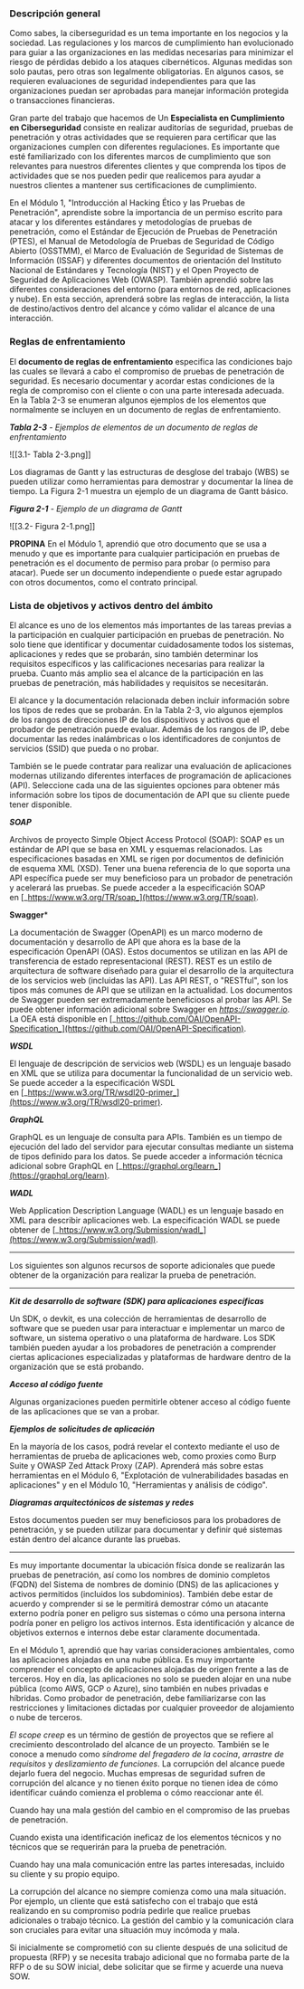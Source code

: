### **Descripción general**

Como sabes, la ciberseguridad es un tema importante en los negocios y la sociedad. Las regulaciones y los marcos de cumplimiento han evolucionado para guiar a las organizaciones en las medidas necesarias para minimizar el riesgo de pérdidas debido a los ataques cibernéticos. Algunas medidas son solo pautas, pero otras son legalmente obligatorias. En algunos casos, se requieren evaluaciones de seguridad independientes para que las organizaciones puedan ser aprobadas para manejar información protegida o transacciones financieras.

Gran parte del trabajo que hacemos de Un **Especialista en Cumplimiento en Ciberseguridad** consiste en realizar auditorías de seguridad, pruebas de penetración y otras actividades que se requieren para certificar que las organizaciones cumplen con diferentes regulaciones. Es importante que esté familiarizado con los diferentes marcos de cumplimiento que son relevantes para nuestros diferentes clientes y que comprenda los tipos de actividades que se nos pueden pedir que realicemos para ayudar a nuestros clientes a mantener sus certificaciones de cumplimiento.

En el Módulo 1, "Introducción al Hacking Ético y las Pruebas de Penetración", aprendiste sobre la importancia de un permiso escrito para atacar y los diferentes estándares y metodologías de pruebas de penetración, como el Estándar de Ejecución de Pruebas de Penetración (PTES), el Manual de Metodología de Pruebas de Seguridad de Código Abierto (OSSTMM), el Marco de Evaluación de Seguridad de Sistemas de Información (ISSAF) y diferentes documentos de orientación del Instituto Nacional de Estándares y Tecnología (NIST) y el Open Proyecto de Seguridad de Aplicaciones Web (OWASP). También aprendió sobre las diferentes consideraciones del entorno (para entornos de red, aplicaciones y nube). En esta sección, aprenderá sobre las reglas de interacción, la lista de destino/activos dentro del alcance y cómo validar el alcance de una interacción.

### **Reglas de enfrentamiento**

El **documento de reglas de enfrentamiento** especifica las condiciones bajo las cuales se llevará a cabo el compromiso de pruebas de penetración de seguridad. Es necesario documentar y acordar estas condiciones de la regla de compromiso con el cliente o con una parte interesada adecuada. En la Tabla 2-3 se enumeran algunos ejemplos de los elementos que normalmente se incluyen en un documento de reglas de enfrentamiento.

**_Tabla 2-3_** _-_ _Ejemplos de elementos de un documento de reglas de enfrentamiento_

![[3.1- Tabla 2-3.png]]

Los diagramas de Gantt y las estructuras de desglose del trabajo (WBS) se pueden utilizar como herramientas para demostrar y documentar la línea de tiempo. La Figura 2-1 muestra un ejemplo de un diagrama de Gantt básico.

**_Figura 2-1_** _- Ejemplo de un diagrama de Gantt_

![[3.2- Figura 2-1.png]]

**PROPINA** En el Módulo 1, aprendió que otro documento que se usa a menudo y que es importante para cualquier participación en pruebas de penetración es el documento de permiso para probar (o permiso para atacar). Puede ser un documento independiente o puede estar agrupado con otros documentos, como el contrato principal.

### **Lista de objetivos y activos dentro del ámbito**

El alcance es uno de los elementos más importantes de las tareas previas a la participación en cualquier participación en pruebas de penetración. No solo tiene que identificar y documentar cuidadosamente todos los sistemas, aplicaciones y redes que se probarán, sino también determinar los requisitos específicos y las calificaciones necesarias para realizar la prueba. Cuanto más amplio sea el alcance de la participación en las pruebas de penetración, más habilidades y requisitos se necesitarán.

El alcance y la documentación relacionada deben incluir información sobre los tipos de redes que se probarán. En la Tabla 2-3, vio algunos ejemplos de los rangos de direcciones IP de los dispositivos y activos que el probador de penetración puede evaluar. Además de los rangos de IP, debe documentar las redes inalámbricas o los identificadores de conjuntos de servicios (SSID) que pueda o no probar.

También se le puede contratar para realizar una evaluación de aplicaciones modernas utilizando diferentes interfaces de programación de aplicaciones (API). Seleccione cada una de las siguientes opciones para obtener más información sobre los tipos de documentación de API que su cliente puede tener disponible.

***SOAP***

Archivos de proyecto Simple Object Access Protocol (SOAP): SOAP es un estándar de API que se basa en XML y esquemas relacionados. Las especificaciones basadas en XML se rigen por documentos de definición de esquema XML (XSD). Tener una buena referencia de lo que soporta una API específica puede ser muy beneficioso para un probador de penetración y acelerará las pruebas. Se puede acceder a la especificación SOAP en [_https://www.w3.org/TR/soap_](https://www.w3.org/TR/soap).

**Swagger***

La documentación de Swagger (OpenAPI) es un marco moderno de documentación y desarrollo de API que ahora es la base de la especificación OpenAPI (OAS). Estos documentos se utilizan en las API de transferencia de estado representacional (REST). REST es un estilo de arquitectura de software diseñado para guiar el desarrollo de la arquitectura de los servicios web (incluidas las API). Las API REST, o "RESTful", son los tipos más comunes de API que se utilizan en la actualidad. Los documentos de Swagger pueden ser extremadamente beneficiosos al probar las API. Se puede obtener información adicional sobre Swagger en [_https://swagger.io_](https://swagger.io/). La OEA está disponible en [_https://github.com/OAI/OpenAPI-Specification_](https://github.com/OAI/OpenAPI-Specification).

***WSDL***

El lenguaje de descripción de servicios web (WSDL) es un lenguaje basado en XML que se utiliza para documentar la funcionalidad de un servicio web. Se puede acceder a la especificación WSDL en [_https://www.w3.org/TR/wsdl20-primer_](https://www.w3.org/TR/wsdl20-primer).

***GraphQL***

GraphQL es un lenguaje de consulta para APIs. También es un tiempo de ejecución del lado del servidor para ejecutar consultas mediante un sistema de tipos definido para los datos. Se puede acceder a información técnica adicional sobre GraphQL en [_https://graphql.org/learn_](https://graphql.org/learn).

***WADL***

Web Application Description Language (WADL) es un lenguaje basado en XML para describir aplicaciones web. La especificación WADL se puede obtener de [_https://www.w3.org/Submission/wadl_](https://www.w3.org/Submission/wadl).


***

Los siguientes son algunos recursos de soporte adicionales que puede obtener de la organización para realizar la prueba de penetración.

***


***Kit de desarrollo de software (SDK) para aplicaciones específicas***

Un SDK, o devkit, es una colección de herramientas de desarrollo de software que se pueden usar para interactuar e implementar un marco de software, un sistema operativo o una plataforma de hardware. Los SDK también pueden ayudar a los probadores de penetración a comprender ciertas aplicaciones especializadas y plataformas de hardware dentro de la organización que se está probando.

***Acceso al código fuente***

Algunas organizaciones pueden permitirle obtener acceso al código fuente de las aplicaciones que se van a probar.

***Ejemplos de solicitudes de aplicación***

En la mayoría de los casos, podrá revelar el contexto mediante el uso de herramientas de prueba de aplicaciones web, como proxies como Burp Suite y OWASP Zed Attack Proxy (ZAP). Aprenderá más sobre estas herramientas en el Módulo 6, "Explotación de vulnerabilidades basadas en aplicaciones" y en el Módulo 10, "Herramientas y análisis de código".

***Diagramas arquitectónicos de sistemas y redes***

Estos documentos pueden ser muy beneficiosos para los probadores de penetración, y se pueden utilizar para documentar y definir qué sistemas están dentro del alcance durante las pruebas.


***


Es muy importante documentar la ubicación física donde se realizarán las pruebas de penetración, así como los nombres de dominio completos (FQDN) del Sistema de nombres de dominio (DNS) de las aplicaciones y activos permitidos (incluidos los subdominios). También debe estar de acuerdo y comprender si se le permitirá demostrar cómo un atacante externo podría poner en peligro sus sistemas o cómo una persona interna podría poner en peligro los activos internos. Esta identificación y alcance de objetivos externos e internos debe estar claramente documentada.

En el Módulo 1, aprendió que hay varias consideraciones ambientales, como las aplicaciones alojadas en una nube pública. Es muy importante comprender el concepto de aplicaciones alojadas de origen frente a las de terceros. Hoy en día, las aplicaciones no solo se pueden alojar en una nube pública (como AWS, GCP o Azure), sino también en nubes privadas e híbridas. Como probador de penetración, debe familiarizarse con las restricciones y limitaciones dictadas por cualquier proveedor de alojamiento o nube de terceros.

_El scope creep_ es un término de gestión de proyectos que se refiere al crecimiento descontrolado del alcance de un proyecto. También se le conoce a menudo como _síndrome del fregadero de la cocina_, _arrastre de requisitos_ y _deslizamiento de funciones_. La corrupción del alcance puede dejarlo fuera del negocio. Muchas empresas de seguridad sufren de corrupción del alcance y no tienen éxito porque no tienen idea de cómo identificar cuándo comienza el problema o cómo reaccionar ante él.

Cuando hay una mala gestión del cambio en el compromiso de las pruebas de penetración.  

Cuando exista una identificación ineficaz de los elementos técnicos y no técnicos que se requerirán para la prueba de penetración.  

Cuando hay una mala comunicación entre las partes interesadas, incluido su cliente y su propio equipo.

La corrupción del alcance no siempre comienza como una mala situación. Por ejemplo, un cliente que está satisfecho con el trabajo que está realizando en su compromiso podría pedirle que realice pruebas adicionales o trabajo técnico. La gestión del cambio y la comunicación clara son cruciales para evitar una situación muy incómoda y mala.

Si inicialmente se comprometió con su cliente después de una solicitud de propuesta (RFP) y se necesita trabajo adicional que no formaba parte de la RFP o de su SOW inicial, debe solicitar que se firme y acuerde una nueva SOW.